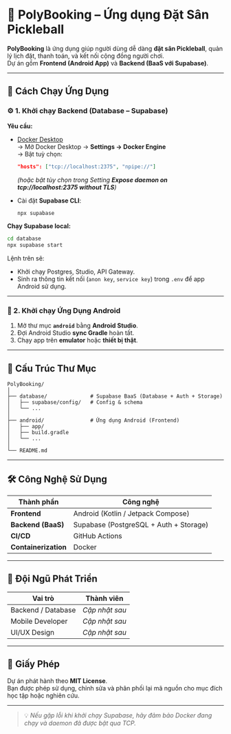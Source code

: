 # 🏓 PolyBooking – Ứng dụng Đặt Sân Pickleball

**PolyBooking** là ứng dụng giúp người dùng dễ dàng **đặt sân Pickleball**, quản lý lịch đặt, thanh toán, và kết nối cộng đồng người chơi.  
Dự án gồm **Frontend (Android App)** và **Backend (BaaS với Supabase)**.

---

## 🚀 Cách Chạy Ứng Dụng

### ⚙️ 1. Khởi chạy Backend (Database – Supabase)

**Yêu cầu:**
- [Docker Desktop](https://www.docker.com/products/docker-desktop/)  
  → Mở Docker Desktop → **Settings → Docker Engine**  
  → Bật tuỳ chọn:  
  ```json
  "hosts": ["tcp://localhost:2375", "npipe://"]
  ```
  *(hoặc bật tùy chọn trong Setting  **Expose daemon on tcp://localhost:2375 without TLS**)*

- Cài đặt **Supabase CLI**:  
  ```bash
  npx supabase
  ```

**Chạy Supabase local:**
```bash
cd database
npx supabase start
```

Lệnh trên sẽ:
- Khởi chạy Postgres, Studio, API Gateway.  
- Sinh ra thông tin kết nối (`anon key`, `service key`) trong `.env` để app Android sử dụng.

---

### 🤖 2. Khởi chạy Ứng Dụng Android

1. Mở thư mục **`android`** bằng **Android Studio**.  
2. Đợi Android Studio **sync Gradle** hoàn tất.  
3. Chạy app trên **emulator** hoặc **thiết bị thật**.

---

## 🧩 Cấu Trúc Thư Mục

```
PolyBooking/
│
├── database/              # Supabase BaaS (Database + Auth + Storage)
│   ├── supabase/config/   # Config & schema
│   └── ...
│
├── android/               # Ứng dụng Android (Frontend)
│   ├── app/
│   ├── build.gradle
│   └── ...
│
└── README.md
```

---

## 🛠️ Công Nghệ Sử Dụng

| Thành phần | Công nghệ |
|-------------|------------|
| **Frontend** | Android (Kotlin / Jetpack Compose) |
| **Backend (BaaS)** | Supabase (PostgreSQL + Auth + Storage) |
| **CI/CD** | GitHub Actions |
| **Containerization** | Docker |

---

## 👥 Đội Ngũ Phát Triển

| Vai trò | Thành viên |
|----------|-------------|
| Backend / Database | _Cập nhật sau_ |
| Mobile Developer | _Cập nhật sau_ |
| UI/UX Design | _Cập nhật sau_ |

---

## 📄 Giấy Phép

Dự án phát hành theo **MIT License**.  
Bạn được phép sử dụng, chỉnh sửa và phân phối lại mã nguồn cho mục đích học tập hoặc nghiên cứu.

---

> 💡 *Nếu gặp lỗi khi khởi chạy Supabase, hãy đảm bảo Docker đang chạy và daemon đã được bật qua TCP.*
